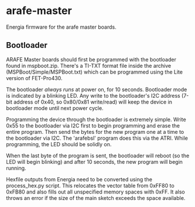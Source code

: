 # arafe-master
Energia firmware for the arafe master boards.

## Bootloader

ARAFE Master boards should first be programmed with the bootloader found
in mspboot.zip. There's a TI-TXT format file inside the archive
(MSPBoot/Simple/MSPBoot.txt) which can be programmed using the Lite version
of FET-Pro430.

The bootloader *always runs* at power on, for 10 seconds. Bootloader mode
is indicated by a blinking LED. Any write to the bootloader's I2C address
(7-bit address of 0x40, so 0x80/0x81 write/read) will keep the device in
bootloader mode until next power cycle.

Programming the device through the bootloader is extremely simple. Write
0x55 to the bootloader via I2C first to begin programming and erase the entire
program. Then send the bytes for the new program one at a time to the
bootloader via I2C. The 'arafebsl' program does this via the ATRI. While
programming, the LED should be solidly on.

When the last byte of the program is sent, the bootloader will reboot (so
the LED will begin blinking) and after 10 seconds, the new program will begin
running.

Hexfile outputs from Energia need to be converted using the process_hex.py
script. This relocates the vector table from 0xFF80 to 0xFB80 and also fills out
all unspecified memory spaces with 0xFF. It also throws an error if the size
of the main sketch exceeds the space available.